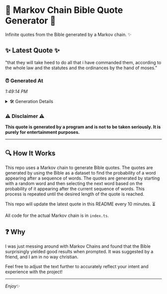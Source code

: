 # 📖 Markov Chain Bible Quote Generator 📖

Infinite quotes from the Bible generated by a Markov chain. ✨

## ✨ Latest Quote ✨
"that they will take heed to do all that i have commanded them, according to the whole law and the statutes and the ordinances by the hand of moses."

### ⏰ Generated At
*1:49:14 PM*

<details>
    <summary>🛠️ Generation Details</summary>
    <p>
        <strong>🌱 Seed:</strong> that<br>
        <strong>🔄 Iterations:</strong> 28<br>
        <strong>📜 Context History:</strong><br>[ that ]: they<br>[ that, they ]: will<br>[ that, they, will ]: take<br>[ that, they, will, take ]: heed<br>[ that, they, will, take, heed ]: to<br>[ that, they, will, take, heed, to ]: do<br>[ they, will, take, heed, to, do ]: all<br>[ will, take, heed, to, do, all ]: that<br>[ take, heed, to, do, all, that ]: i<br>[ heed, to, do, all, that, i ]: have<br>[ to, do, all, that, i, have ]: commanded<br>[ do, all, that, i, have, commanded ]: them,<br>[ all, that, i, have, commanded, them, ]: according<br>[ that, i, have, commanded, them,, according ]: to<br>[ i, have, commanded, them,, according, to ]: the<br>[ have, commanded, them,, according, to, the ]: whole<br>[ commanded, them,, according, to, the, whole ]: law<br>[ them,, according, to, the, whole, law ]: and<br>[ according, to, the, whole, law, and ]: the<br>[ to, the, whole, law, and, the ]: statutes<br>[ the, whole, law, and, the, statutes ]: and<br>[ whole, law, and, the, statutes, and ]: the<br>[ law, and, the, statutes, and, the ]: ordinances<br>[ and, the, statutes, and, the, ordinances ]: by<br>[ the, statutes, and, the, ordinances, by ]: the<br>[ statutes, and, the, ordinances, by, the ]: hand<br>[ and, the, ordinances, by, the, hand ]: of<br>[ the, ordinances, by, the, hand, of ]: moses.<br>
    </p>
</details>

### ⚠️ Disclaimer ⚠️
**This quote is generated by a program and is not to be taken seriously. It is purely for entertainment purposes.**

---

## 🔍 How It Works

This repo uses a Markov chain to generate Bible quotes. The quotes are generated by using the Bible as a dataset to find the probability of a word appearing after a sequence of words. The quotes are generated by starting with a random word and then selecting the next word based on the probability of it appearing after the current sequence of words. This process is repeated until the desired length of the quote is reached.

This repo will update the latest quote in this README every 10 minutes. ⏳

All code for the actual Markov chain is in `index.ts`.

## ❓ Why

I was just messing around with Markov Chains and found that the Bible surprisingly yielded good results when prompted. 
It was suggested by a friend, and I am in no way christian.

Feel free to adjust the text further to accurately reflect your intent and experience with the project!

---

*Enjoy*✨
